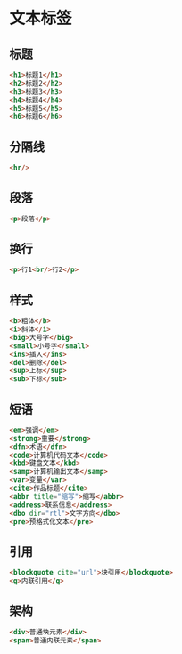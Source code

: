 # 文本标签

## 标题

```html
<h1>标题1</h1>
<h2>标题2</h2>
<h3>标题3</h3>
<h4>标题4</h4>
<h5>标题5</h5>
<h6>标题6</h6>
```

## 分隔线

```html
<hr/>
```

## 段落

```html
<p>段落</p>
```

## 换行

```html
<p>行1<br/>行2</p>
```

## 样式

```html
<b>粗体</b>
<i>斜体</i>
<big>大号字</big>
<small>小号字</small>
<ins>插入</ins>
<del>删除</del>
<sup>上标</sup>
<sub>下标</sub>
```

## 短语

```html
<em>强调</em>
<strong>重要</strong>
<dfn>术语</dfn>
<code>计算机代码文本</code>
<kbd>键盘文本</kbd>
<samp>计算机输出文本</samp>
<var>变量</var>
<cite>作品标题</cite>
<abbr title="缩写">缩写</abbr>
<address>联系信息</address>
<dbo dir="rtl">文字方向</dbo>
<pre>预格式化文本</pre>
```

## 引用

```html
<blockquote cite="url">块引用</blockquote>
<q>内联引用</q>
```

## 架构

```html
<div>普通块元素</div>
<span>普通内联元素</span>
```
